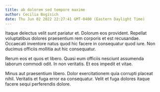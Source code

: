 ```yaml
---
title: ab dolorem sed tempore maxime
author: Cecilia Bogisich
date: Thu Jun 02 2022 22:27:41 GMT-0400 (Eastern Daylight Time)
---
```

Itaque delectus velit sunt pariatur et. Dolorum eos provident. Repellat voluptatibus dolores praesentium rem corporis et est recusandae. Occaecati inventore natus quod hic facere in consequatur quod iure. Non ducimus officiis mollitia aut hic consequatur.

 Rerum eos et quos et libero. Quasi eum officiis nesciunt assumenda laborum commodi odit. In non veritatis. Et eos impedit et vitae.

 Minus aut praesentium libero. Dolor exercitationem quia corrupti placeat nihil. Veritatis et fuga error ea consequatur. Velit et fuga dolores itaque facere sequi perferendis dolore.
